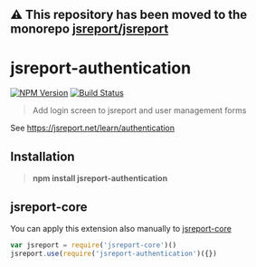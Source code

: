 **⚠️ This repository has been moved to the monorepo [jsreport/jsreport](https://github.com/jsreport/jsreport)**
--

# jsreport-authentication
[![NPM Version](http://img.shields.io/npm/v/jsreport-authentication.svg?style=flat-square)](https://npmjs.com/package/jsreport-authentication)
[![Build Status](https://travis-ci.org/jsreport/jsreport-authentication.png?branch=master)](https://travis-ci.org/jsreport/jsreport-authentication)

> Add login screen to jsreport and user management forms

See https://jsreport.net/learn/authentication

## Installation

> **npm install jsreport-authentication**

## jsreport-core
You can apply this extension also manually to [jsreport-core](https://github.com/jsreport/jsreport-core)

```js
var jsreport = require('jsreport-core')()
jsreport.use(require('jsreport-authentication')({})
```
